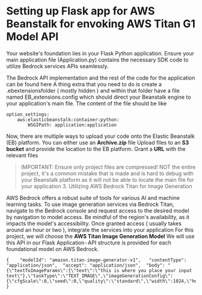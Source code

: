 # Setting up Flask app for AWS Beanstalk for envoking AWS Titan G1 Model API


Your website's foundation lies in your Flask Python application. Ensure your main application file (Application.py) contains the necessary SDK code to utilize Bedrock services APIs seamlessly.

    
The Bedrock API implementation and the rest of the code for the application can be found here
A thing extra that you need to do is create a .ebextensionsfolder ( mostly hidden ) and within that folder have a file named EB_extensions.config which should direct your Beanstalk engine to your application's main file. The content of the file should be like

    option_settings:
        aws:elasticbeanstalk:container:python:
            WSGIPath: application:application
    
Now, there are multiple ways to upload your code onto the Elastic Beanstalk (EB) platform. 
You can either use an **Archive.zip** file 
Upload files to an **S3 bucket** and provide the location to the EB platform. 
Grant a **URL** with the relevant files

> IMPORTANT: Ensure only project files are compressed! NOT the entire
> project, it's a common mistake that is made and is hard to debug with
> your Beanstalk platform as it will not be able to locate the main file
> for your application
> 3. Utilizing AWS Bedrock Titan for Image Generation

AWS Bedrock offers a robust suite of tools for various AI and machine learning tasks. To use image generation services via Bedrock Titan, navigate to the Bedrock console and request access to the desired model by navigation to model access. Be mindful of the region's availability, as it impacts the model's accessibility. Once granted access ( usually takes around an hour or two ), integrate the services into your application 
For this project, we will choose the **AWS Titan Image Generation Model**
We will use this API in our Flask Application - API structure is provided for each foundational model on AWS Bedrock.

    { 	 "modelId": "amazon.titan-image-generator-v1", 	 "contentType": "application/json",  "accept": "application/json",  "body": "{\"textToImageParams\":{\"text\":\"this is where you place your input text\"},\"taskType\":\"TEXT_IMAGE\",\"imageGenerationConfig\":{\"cfgScale\":8,\"seed\":0,\"quality\":\"standard\",\"width\":1024,\"height\":1024,\"numberOfImages\":3}}" 
    }
